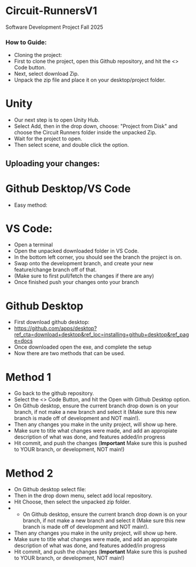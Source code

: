 # Circuit-RunnersV1
Software Development Project Fall 2025

### How to Guide:
- Cloning the project:
- First to clone the project, open this Github repository, and hit the <> Code button.
- Next, select download Zip.
- Unpack the zip file and place it on your desktop/project folder.

# Unity
- Our next step is to open Unity Hub.
- Select Add, then in the drop down, choose: "Project from Disk" and choose the Circuit Runners folder inside the unpacked Zip.
- Wait for the project to open.
- Then select scene, and double click the option. 

## Uploading your changes: 

# Github Desktop/VS Code
- Easy method: 

# VS Code:
- Open a terminal 
- Open the unpacked downloaded folder in VS Code.
- In the bottom left corner, you should see the branch the project is on.
- Swap onto the development branch, and create your new feature/change branch off of that.  
- (Make sure to first pull/fetch the changes if there are any)
- Once finished push your changes onto your branch

# Github Desktop
- First download github desktop: 
- https://github.com/apps/desktop?ref_cta=download+desktop&ref_loc=installing+github+desktop&ref_page=docs
- Once downloaded open the exe, and complete the setup
- Now there are two methods that can be used. 

# Method 1
- Go back to the github repository.
- Select the <> Code Button, and hit the Open with Github Desktop option.
- On Github desktop, ensure the current branch drop down is on your branch, if not make a new branch and select it (Make sure this new branch is made off of development and NOT main!). 
- Then any changes you make in the unity project, will show up here. 
- Make sure to title what changes were made, and add an appropiate description of what was done, and features added/in progress
- Hit commit, and push the changes (****Important**** Make sure this is pushed to YOUR branch, or development, NOT main!)

# Method 2
- On Github desktop select file:
- Then in the drop down menu, select add local repository.
- Hit Choose, then select the unpacked zip folder.  
- - On Github desktop, ensure the current branch drop down is on your branch, if not make a new branch and select it (Make sure this new branch is made off of development and NOT main!).  
- Then any changes you make in the unity project, will show up here. 
- Make sure to title what changes were made, and add an appropiate description of what was done, and features added/in progress
- Hit commit, and push the changes (****Important**** Make sure this is pushed to YOUR branch, or development, NOT main!)
